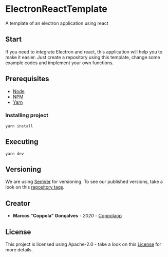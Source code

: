# ElectronReactTemplate
A template of an electron application using react

## Start

If you need to integrate Electron and react, this application will help you to make it easier.
Just create a repository using this template, change some example codes and implement your own functions.

## Prerequisites

- [Node](nodejs.org)
- [NPM](npmjs.com)
- [Yarn](yarnpkg.com)

### Installing project
```
yarn install
```

## Executing
```
yarn dev
```

## Versioning

We are using [SemVer](http://semver.org/) for versioning. To see our published versions, take a look on this [repository tags](https://github.com/DarksunTeam/ElectronReactTemplate/tags). 

## Creator

* **Marcos "Coppola" Gonçalves** - *2020* - [Coppolaop](https://github.com/coppolaop)

## License

This project is licensed using Apache-2.0 - take a look on this [License](LICENSE) for more details.
